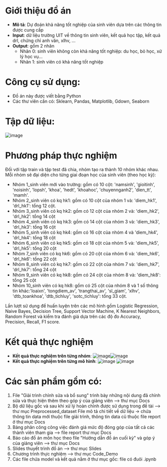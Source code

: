 # Giới thiệu đồ án
- **Mô tả**: Dự đoán khả năng tốt nghiệp của sinh viên dựa trên các thông tin được cung cấp
- **Input**: dữ liệu trường UIT về thông tin sinh viên, kết quả học tập, kết quả drl, chứng chỉ anh văn, xlhv, …
- **Output**: gồm 2 nhãn
   + Nhãn 0: sinh viên không còn khả năng tốt nghiệp: du học, bỏ học, xử lý học vụ…
   + Nhãn 1: sinh viên có khả năng tốt nghiệp 
# Công cụ sử dụng:
- Đồ án này được viết bằng Python
- Các thư viên cần có: Sklearn, Pandas, Matplotlib, Gdown, Seaborn
# Tập dữ liệu:
![image](https://github.com/Gnartiel/Probability-of-Graduation/assets/105764822/9d943548-a6be-443c-8a27-8ef8b99e44d8)
# Phương pháp thực nghiệm
Đối với tập train và tập test đã chia, nhóm tạo ra thành 10 nhóm khác nhau. Mỗi nhóm sẽ đại diện cho từng giai đoạn học của sinh viên (theo học kỳ): 
- Nhóm 1_sinh viên mới vào trường: gồm có 10 cột: 'namsinh', 'gioitinh', 'noisinh', 'lopsh', 'khoa', 'hedt', 'khoahoc', 'chuyennganh2', 'dien_tt', 'mamh'.
- Nhóm 2_sinh viên có kq hk1: gồm có 10 cột của nhóm 1 và: 'diem_hk1', 'drl_hk1': tổng 12 cột.
- Nhóm 3_sinh viên có kq hk2: gồm có 12 cột của nhóm 2 và: 'diem_hk2', 'drl_hk2’: tổng 14 cột 
- Nhóm 4_sinh viên có kq hk3: gồm có 14 cột của nhóm 3 và:  'diem_hk3', 'drl_hk3': tổng 16 cột
- Nhóm 5_sinh viên có kq hk4: gồm có 16 cột của nhóm 4 và  'diem_hk4', 'drl_hk4': tổng 18 cột
- Nhóm 6_sinh viên có kq hk5: gồm có 18 cột của nhóm 5 và:  'diem_hk5', 'drl_hk5': tổng 20 cột
- Nhóm 7_sinh viên có kq hk6: gồm có 20 cột của nhóm 6 và: 'diem_hk6', 'drl_hk6': tổng 22 cột
- Nhóm 8_sinh viên có kq hk7: gồm có 22 cột của nhóm 7 và: 'diem_hk7', 'drl_hk7': tổng 24 cột
- Nhóm 9_sinh viên có kq hk8: gồm có 24 cột của nhóm 8 và: 'diem_hk8': tổng 25 cột
- Nhóm 10_sinh viên có kq hk8: gồm có 25 cột của nhóm 8 và 1 số thông tin khác:'loaixn', 'tongdiem_av', 'trangthai_av', 'sl_giam', 'xlhv', 'dtb_toankhoa', 'dtb_tichluy', 'sotc_tichluy': tổng 33 cột.

Lần lượt sử dụng để huấn luyện trên các mô hình gồm Logistic Regression, Naive Bayes, Decision Tree, Support Vector Machine, K Nearest Neighbors, Random Forest và kiểm tra đánh giá dựa trên các độ đo Accuracy, Precision, Recall, F1 score.
# Kết quả thực nghiệm
- **Kết quả thực nghiệm trên từng nhóm**:
![image](https://github.com/Gnartiel/Probability-of-Graduation/assets/105764822/fd7eb892-af26-4873-8d3b-e976d0bb5434)![image](https://github.com/Gnartiel/Probability-of-Graduation/assets/105764822/782437d2-b834-4cd1-8c48-fd134a4ad25f)
- **Kết quả thực nghiệm trên từng mô hình**:
![image](https://github.com/Gnartiel/Probability-of-Graduation/assets/105764822/efa8a473-1eca-4596-9f2f-4c412f5c07dc)
![image](https://github.com/Gnartiel/Probability-of-Graduation/assets/105764822/7d637a8f-f352-46fe-bc15-f1ed4106bb58)
# Các sản phầm gồm có:
1. File "Giải trình chỉnh sửa và bổ sung" trình bày những nội dung đã chỉnh sửa và thực hiện thêm theo góp ý của giảng viên --> thư mục Docs
2. Bộ dữ liệu gốc và sau khi xử lý hoàn chỉnh được sử dụng trong đề tài --> thư mục Preprocessed_dataset
   File mô tả chi tiết về dữ liệu -> chứa thông tin data mới thuộc file giải trình, thông tin data cũ thuộc file report ở thư mục Docs
3. Bảng phân công công việc đánh giá mức độ đóng góp của tất cả các thành viên tham gia --> file report thư mục Docs
4. Báo cáo đồ án môn học theo file "Hướng dẫn đồ án cuối kỳ" và góp ý của giảng viên --> thư mục Docs
5. Slides thuyết trình đồ án --> thư mục Slides
6. Chương trình thực nghiệm --> thư mục Code_Demo
7. Các file chứa model và kết quả nằm ở thư mục gốc: file có đuôi .ipynb
